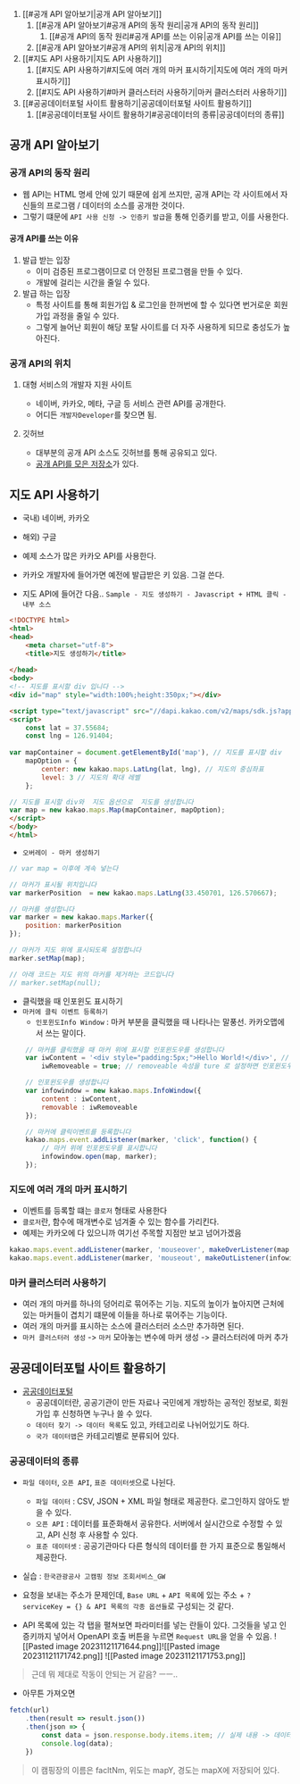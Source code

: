 1. [[#공개 API 알아보기|공개 API 알아보기]]
	1. [[#공개 API 알아보기#공개 API의 동작 원리|공개 API의 동작 원리]]
		1. [[#공개 API의 동작 원리#공개 API를 쓰는 이유|공개 API를 쓰는 이유]]
	2. [[#공개 API 알아보기#공개 API의 위치|공개 API의 위치]]
2. [[#지도 API 사용하기|지도 API 사용하기]]
	1. [[#지도 API 사용하기#지도에 여러 개의 마커 표시하기|지도에 여러 개의 마커 표시하기]]
	2. [[#지도 API 사용하기#마커 클러스터러 사용하기|마커 클러스터러 사용하기]]
3. [[#공공데이터포털 사이트 활용하기|공공데이터포털 사이트 활용하기]]
	1. [[#공공데이터포털 사이트 활용하기#공공데이터의 종류|공공데이터의 종류]]

## 공개 API 알아보기

### 공개 API의 동작 원리
- 웹 API는 HTML 명세 안에 있기 때문에 쉽게 쓰지만, 공개 API는 각 사이트에서 자신들의 프로그램 / 데이터의 소스를 공개한 것이다. 
- 그렇기 떄문에 `API 사용 신청 -> 인증키 발급`을 통해 인증키를 받고, 이를 사용한다.

#### 공개 API를 쓰는 이유
1. 발급 받는 입장 
	- 이미 검증된 프로그램이므로 더 안정된 프로그램을 만들 수 있다.
	- 개발에 걸리는 시간을 줄일 수 있다.
2. 발급 하는 입장
	- 특정 사이트를 통해 회원가입 & 로그인을 한꺼번에 할 수 있다면 번거로운 회원 가입 과정을 줄일 수 있다.
	- 그렇게 늘어난 회원이 해당 포탈 사이트를 더 자주 사용하게 되므로 충성도가 높아진다.

### 공개 API의 위치

1. 대형 서비스의 개발자 지원 사이트
	- 네이버, 카카오, 메타, 구글 등 서비스 관련 API를 공개한다. 
	- 어디든 `개발자Developer`를 찾으면 됨.

2. 깃허브
	- 대부분의 공개 API 소스도 깃허브를 통해 공유되고 있다.
	- [공개 API를 모은 저장소](https://github.com/public-apis/public-apis)가 있다. 

## 지도 API 사용하기
- 국내) 네이버, 카카오
- 해외) 구글

- 예제 소스가 많은 카카오 API를 사용한다.
- 카카오 개발자에 들어가면 예전에 발급받은 키 있음. 그걸 쓴다.
- 지도 API에 들어간 다음.. `Sample - 지도 생성하기 - Javascript + HTML 클릭 - 내부 소스`
```html
<!DOCTYPE html>
<html>
<head>
    <meta charset="utf-8">
    <title>지도 생성하기</title>
    
</head>
<body>
<!-- 지도를 표시할 div 입니다 -->
<div id="map" style="width:100%;height:350px;"></div>

<script type="text/javascript" src="//dapi.kakao.com/v2/maps/sdk.js?appkey=발급받은 APP KEY를 사용하세요"></script>
<script>
    const lat = 37.55684;
    const lng = 126.91404;
    
var mapContainer = document.getElementById('map'), // 지도를 표시할 div 
    mapOption = { 
        center: new kakao.maps.LatLng(lat, lng), // 지도의 중심좌표
        level: 3 // 지도의 확대 레벨
    };

// 지도를 표시할 div와  지도 옵션으로  지도를 생성합니다
var map = new kakao.maps.Map(mapContainer, mapOption); 
</script>
</body>
</html>
```


- `오버레이 - 마커 생성하기`
```js
// var map = 이후에 계속 넣는다

// 마커가 표시될 위치입니다 
var markerPosition  = new kakao.maps.LatLng(33.450701, 126.570667); 

// 마커를 생성합니다
var marker = new kakao.maps.Marker({
    position: markerPosition
});

// 마커가 지도 위에 표시되도록 설정합니다
marker.setMap(map);

// 아래 코드는 지도 위의 마커를 제거하는 코드입니다
// marker.setMap(null);    
```

- 클릭했을 때 인포윈도 표시하기
- `마커에 클릭 이벤트 등록하기`
	- `인포윈도Info Window` : 마커 부분을 클릭했을 때 나타나는 말풍선. 카카오맵에서 쓰는 말이다.
```js
    // 마커를 클릭했을 때 마커 위에 표시할 인포윈도우를 생성합니다
    var iwContent = '<div style="padding:5px;">Hello World!</div>', // 인포윈도우에 표출될 내용으로 HTML 문자열이나 document element가 가능합니다
        iwRemoveable = true; // removeable 속성을 ture 로 설정하면 인포윈도우를 닫을 수 있는 x버튼이 표시됩니다

    // 인포윈도우를 생성합니다
    var infowindow = new kakao.maps.InfoWindow({
        content : iwContent,
        removable : iwRemoveable
    });

    // 마커에 클릭이벤트를 등록합니다
    kakao.maps.event.addListener(marker, 'click', function() {
        // 마커 위에 인포윈도우를 표시합니다
        infowindow.open(map, marker); 
    });
```

### 지도에 여러 개의 마커 표시하기
- 이벤트를 등록할 떄는 `클로저` 형태로 사용한다
- `클로저`란, 함수에 매개변수로 넘겨줄 수 있는 함수를 가리킨다.
- 예제는 카카오에 다 있으니까 여기선 주목할 지점만 보고 넘어가겠음
```js
kakao.maps.event.addListener(marker, 'mouseover', makeOverListener(map, marker, infowindow));
kakao.maps.event.addListener(marker, 'mouseout', makeOutListener(infowindow));
```

### 마커 클러스터러 사용하기
- 여러 개의 마커를 하나의 덩어리로 묶어주는 기능. 지도의 높이가 높아지면 근처에 있는 마커들이 겹치기 떄문에 이들을 하나로 묶어주는 기능이다.
- 여러 개의 마커를 표시하는 소스에 클러스터러 소스만 추가하면 된다. 
- `마커 클러스터러 생성` -> `마커` 모아놓는 변수에 마커 생성 -> 클러스터러에 마커 추가

## 공공데이터포털 사이트 활용하기
- [공공데이터포털](https://data.go.kr) 
	- 공공데이터란, 공공기관이 만든 자료나 국민에게 개방하는 공적인 정보로, 회원 가입 후 신청하면 누구나 쓸 수 있다.
	- `데이터 찾기 -> 데이터 목록`도 있고, 카테고리로 나뉘어있기도 하다.
	- `국가 데이터맵`은 카테고리별로 분류되어 있다.

### 공공데이터의 종류
- `파일 데이터`, `오픈 API`, `표준 데이터셋`으로 나뉜다.
	- `파일 데이터` : CSV, JSON + XML 파일 형태로 제공한다. 로그인하지 않아도 받을 수 있다.
	- `오픈 API` : 데이터를 표준화해서 공유한다. 서버에서 실시간으로 수정할 수 있고, API 신청 후 사용할 수 있다.
	- `표준 데이터셋` : 공공기관마다 다른 형식의 데이터를 한 가지 표준으로 통일해서 제공한다.

- 실습 : `한국관광공사 고캠핑 정보 조회서비스_GW`
- 요청을 보내는 주소가 문제인데, `Base URL` + `API 목록`에 있는 주소 + `?serviceKey = {} & API 목록의 각종 옵션들`로 구성되는 것 같다. 

- API 목록에 있는 각 탭을 펼쳐보면 파라미터를 넣는 란들이 있다. 그것들을 넣고 인증키까지 넣어서 OpenAPI 호출 버튼을 누르면 `Request URL`을 얻을 수 있음.
![[Pasted image 20231121171644.png]]![[Pasted image 20231121171742.png]]
![[Pasted image 20231121171753.png]]

> 근데 뭐 제대로 작동이 안되는 거 같음? ㅡㅡ..
- 아무튼 가져오면
```js
fetch(url)
	.then(result => result.json())
	.then(json => {
		const data = json.response.body.items.item; // 실제 내용 -> 데이터로 저장
		console.log(data);
	})
```
> 이 캠핑장의 이름은 facltNm, 위도는 mapY, 경도는 mapX에 저장되어 있다.



